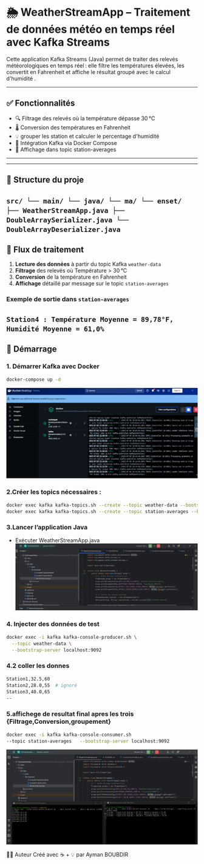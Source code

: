 # 🌦️ WeatherStreamApp – Traitement de données météo en temps réel avec Kafka Streams

Cette application Kafka Streams (Java) permet de traiter des relevés météorologiques en temps réel : elle filtre les températures élevées, les convertit en Fahrenheit et affiche le résultat groupé avec le calcul d'humidité .

---

## ✅ Fonctionnalités

- 🔍 Filtrage des relevés où la température dépasse 30 °C
- 🌡️ Conversion des températures en Fahrenheit
- 💡 grouper les station et calculer le percentage d'humidité
- 🔄 Intégration Kafka via Docker Compose
- 💬 Affichage  dans topic station-averages


---
---
## 🧩 Structure du proje
``
src/
└── main/
 └── java/
   └── ma/
     └── enset/
          ├── WeatherStreamApp.java
          ├── DoubleArraySerializer.java
          └── DoubleArrayDeserializer.java
``
---

## 🔁 Flux de traitement

1. **Lecture des données** à partir du topic Kafka `weather-data`
2. **Filtrage** des relevés où Température > 30 °C
3. **Conversion** de la température en Fahrenheit
4. **Affichage** détaillé par message sur le topic `station-averages`

### Exemple de sortie dans `station-averages`
``
Station4 : Température Moyenne = 89,78°F, Humidité Moyenne = 61,0%
``
---

## 🚀 Démarrage

### 1. Démarrer Kafka avec Docker
```bash
docker-compose up -d
```
![img.png](img/img.png)
### 2.Créer les topics nécessaires :
```bash
docker exec kafka kafka-topics.sh --create --topic weather-data --bootstrap-server localhost:9092
docker exec kafka kafka-topics.sh --create --topic station-averages --bootstrap-server localhost:9092
```

### 3.Lancer l’application Java
- Exécuter WeatherStreamApp.java
![img_1.png](img/img_1.png)

### 4. Injecter des données de test
```bash
docker exec -i kafka kafka-console-producer.sh \
  --topic weather-data \
  --bootstrap-server localhost:9092
```
### 4.2 coller les donnes 
```bash
Station1,32.5,60
Station2,28.0,55  # ignoré
Station3,40.0,65
--
```

### 5.affichege de resultat final  apres les trois {Filtrage,Conversion,groupement}
```bash
docker exec -i kafka kafka-console-consumer.sh  
--topic station-averages   --bootstrap-server localhost:9092
```
![img_2.png](img/img_2.png)



👨‍💻 Auteur
Créé avec ☕ + 💡 par Ayman BOUBDIR
